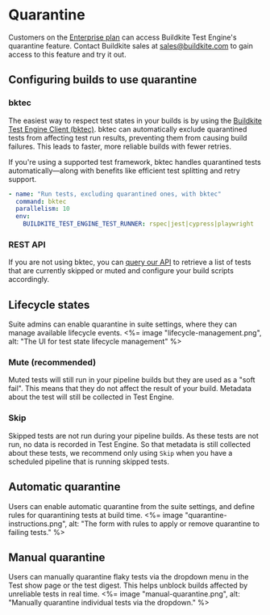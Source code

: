 # Quarantine

Customers on the [Enterprise plan](https://buildkite.com/pricing) can access Buildkite Test Engine's quarantine feature. Contact Buildkite sales at sales@buildkite.com to gain access to this feature and try it out.

## Configuring builds to use quarantine

### bktec

The easiest way to respect test states in your builds is by using the [Buildkite Test Engine Client (bktec)](https://github.com/buildkite/test-engine-client). bktec can automatically exclude quarantined tests from affecting test run results, preventing them from causing build failures. This leads to faster, more reliable builds with fewer retries.

If you're using a supported test framework, bktec handles quarantined tests automatically—along with benefits like efficient test splitting and retry support.

```yaml
- name: "Run tests, excluding quarantined ones, with bktec"
  command: bktec
  parallelism: 10
  env:
    BUILDKITE_TEST_ENGINE_TEST_RUNNER: rspec|jest|cypress|playwright
```

### REST API

If you are not using bktec, you can [query our API](/docs/apis/rest-api/test-engine/quarantine) to retrieve a list of tests that are currently skipped or muted and configure your build scripts accordingly.

## Lifecycle states

Suite admins can enable quarantine in suite settings, where they can manage available lifecycle events.
<%= image "lifecycle-management.png", alt: "The UI for test state lifecycle management" %>

### Mute (recommended)

Muted tests will still run in your pipeline builds but they are used as a "soft fail". This means that they do not affect the result of your build. Metadata about the test will still be collected in Test Engine.

### Skip

Skipped tests are not run during your pipeline builds. As these tests are not run, no data is recorded in Test Engine. So that metadata is still collected about these tests, we recommend only using `Skip` when you have a scheduled pipeline that is running skipped tests.

## Automatic quarantine

Users can enable automatic quarantine from the suite settings, and define rules for quarantining tests at build time.
<%= image "quarantine-instructions.png", alt: "The form with rules to apply or remove quarantine to failing tests." %>

## Manual quarantine

Users can manually quarantine flaky tests via the dropdown menu in the Test show page or the test digest. This helps unblock builds affected by unreliable tests in real time.
<%= image "manual-quarantine.png", alt: "Manually quarantine individual tests via the dropdown." %>

